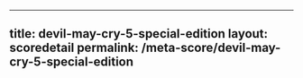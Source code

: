 ---
        
title: devil-may-cry-5-special-edition
layout: scoredetail
permalink: /meta-score/devil-may-cry-5-special-edition
---